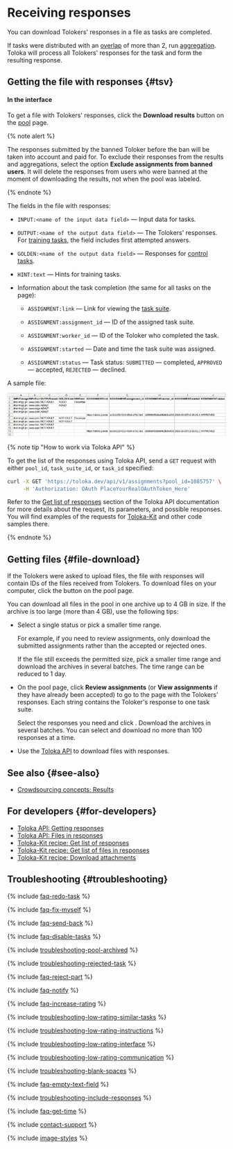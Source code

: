 # Receiving responses

You can download Tolokers' responses in a file as tasks are completed.

If tasks were distributed with an [overlap](../../glossary.md#overlap) of more than 2, run [aggregation](result-aggregation.md). Toloka will process all Tolokers' responses for the task and form the resulting response.

## Getting the file with responses {#tsv}

#### In the interface

To get a file with Tolokers' responses, click the **Download results** button on the [pool](../../glossary.md#pool) page.

{% note alert %}

The responses submitted by the banned Toloker before the ban will be taken into account and paid for. To exclude their responses from the results and aggregations, select the option **Exclude assignments from banned users**. It will delete the responses from users who were banned at the moment of downloading the results, not when the pool was labeled.

{% endnote %}

The fields in the file with responses:

- `INPUT:<name of the input data field>` — Input data for tasks.

- `OUTPUT:<name of the output data field>` — The Tolokers' responses. For [training tasks](../../glossary.md#training-task), the field includes first attempted answers.

- `GOLDEN:<name of the output data field>` — Responses for [control tasks](../../glossary.md#control-task).

- `HINT:text` — Hints for training tasks.

- Information about the task completion (the same for all tasks on the page):

    - `ASSIGNMENT:link` — Link for viewing the [task suite](../../glossary.md#task-suite).

    - `ASSIGNMENT:assignment_id` — ID of the assigned task suite.

    - `ASSIGNMENT:worker_id` — ID of the Toloker who completed the task.

    - `ASSIGNMENT:started` — Date and time the task suite was assigned.

    - `ASSIGNMENT:status` — Task status: `SUBMITTED` — completed, `APPROVED` — accepted, `REJECTED` — declined.

A sample file:

![](../_images/results/tsv-result.png)

{% note tip "How to work via Toloka API" %}

To get the list of the responses using Toloka API, send a `GET` request with either `pool_id`, `task_suite_id`, or `task_id` specified:

```bash
curl -X GET 'https://toloka.dev/api/v1/assignments?pool_id=1085757' \
     -H 'Authorization: OAuth PlaceYourRealOAuthToken_Here'
```

Refer to the [Get list of responses](https://toloka.ai/docs/api/api-reference/#get-/assignments) section of the Toloka API documentation for more details about the request, its parameters, and possible responses. You will find examples of the requests for [Toloka-Kit](../../toloka-kit/index.md) and other code samples there.

{% endnote %}

## Getting files {#file-download}

If the Tolokers were asked to upload files, the file with responses will contain IDs of the files received from Tolokers. To download files on your computer, click the  button on the pool page.

You can download all files in the pool in one archive up to 4 GB in size. If the archive is too large (more than 4 GB), use the following tips:

- Select a single status or pick a smaller time range.

    For example, if you need to review assignments, only download the submitted assignments rather than the accepted or rejected ones.

    If the file still exceeds the permitted size, pick a smaller time range and download the archives in several batches. The time range can be reduced to 1 day.

- On the pool page, click **Review assignments** (or **View assignments** if they have already been accepted) to go to the page with the Tolokers' responses. Each string contains the Toloker's response to one task suite.

    Select the responses you need and click . Download the archives in several batches. You can select and download no more than 100 responses at a time.

- Use the [Toloka API](https://toloka.ai/docs/api/api-reference/#tag--attachment) to download files with responses.

## See also {#see-also}

- [Crowdsourcing concepts: Results](https://toloka.ai/knowledgebase/results/)

## For developers {#for-developers}

- [Toloka API: Getting responses](https://toloka.ai/docs/api/api-reference/#get-/assignments)
- [Toloka API: Files in responses](https://toloka.ai/docs/api/api-reference/#get-/attachments)
- [Toloka-Kit recipe: Get list of responses](../../toloka-kit/recipes/get-responses.md)
- [Toloka-Kit recipe: Get list of files in responses](../../toloka-kit/recipes/get-attachments.md)
- [Toloka-Kit recipe: Download attachments](../../toloka-kit/recipes/download-attachment.md)

## Troubleshooting {#troubleshooting}

{% include [faq-redo-task](../_includes/faq/users/redo-task.md) %}

{% include [faq-fix-myself](../_includes/faq/result-questions/fix-myself.md) %}

{% include [faq-send-back](../_includes/faq/result-questions/send-back.md) %}

{% include [faq-disable-tasks](../_includes/faq/result-questions/disable-tasks.md) %}

{% include [troubleshooting-pool-archived](../_includes/troubleshooting/result-questions/pool-archived.md) %}

{% include [troubleshooting-rejected-task](../_includes/troubleshooting/result-questions/rejected-task.md) %}

{% include [faq-reject-part](../_includes/faq/result-questions/reject-part.md) %}

{% include [faq-notify](../_includes/faq/result-questions/notify.md) %}

{% include [faq-increase-rating](../_includes/faq/result-questions/increase-rating.md) %}

{% include [troubleshooting-low-rating-similar-tasks](../_includes/troubleshooting/result-questions/low-rating-similar-tasks.md) %}

{% include [troubleshooting-low-rating-instructions](../_includes/troubleshooting/result-questions/low-rating-instructions.md) %}

{% include [troubleshooting-low-rating-interface](../_includes/troubleshooting/result-questions/low-rating-interface.md) %}

{% include [troubleshooting-low-rating-communication](../_includes/troubleshooting/result-questions/low-rating-communication.md) %}

{% include [troubleshooting-blank-spaces](../_includes/troubleshooting/result-questions/blank-spaces.md) %}

{% include [faq-empty-text-field](../_includes/faq/result-questions/empty-text-field.md) %}

{% include [troubleshooting-include-responses](../_includes/troubleshooting/users/include-responses.md) %}

{% include [faq-get-time](../_includes/faq/result-questions/get-time.md) %}

{% include [contact-support](../_includes/contact-support.md) %}

{% include [image-styles](../../../_includes/image-styles-internal.md) %}